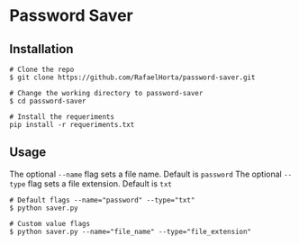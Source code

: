 # Password Saver

## Installation

```console
# Clone the repo
$ git clone https://github.com/RafaelHorta/password-saver.git

# Change the working directory to password-saver
$ cd password-saver

# Install the requeriments
pip install -r requeriments.txt
```

## Usage

The optional ```--name``` flag sets a file name. Default is ```password```
The optional ```--type``` flag sets a file extension. Default is ```txt```

```console
# Default flags --name="password" --type="txt"
$ python saver.py

# Custom value flags
$ python saver.py --name="file_name" --type="file_extension"
```
